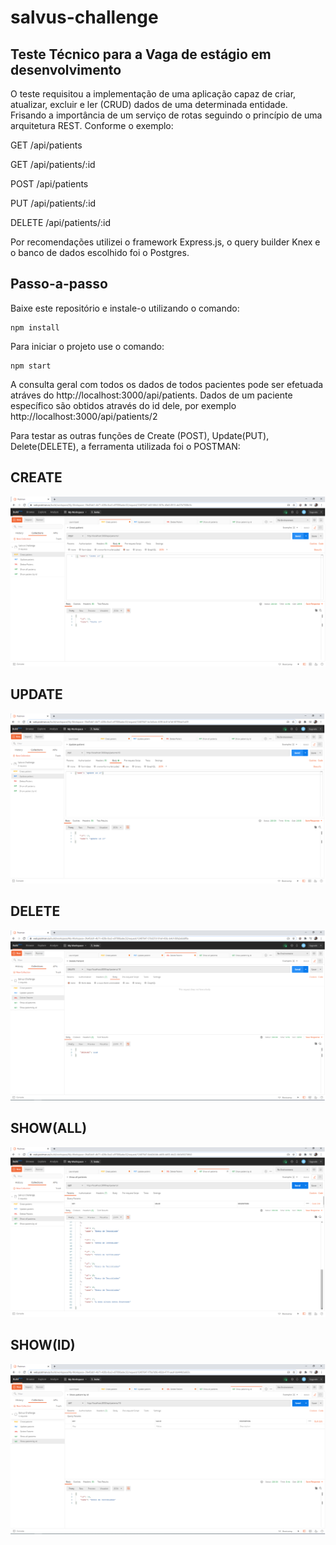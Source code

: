 # salvus-challenge

## Teste Técnico para a Vaga de estágio em desenvolvimento
O teste requisitou a implementação de uma aplicação capaz de criar, atualizar, excluir e ler (CRUD) dados de uma determinada entidade.
Frisando a importância de um serviço de rotas seguindo o princípio de uma arquitetura REST. Conforme o exemplo:

GET /api/patients

GET /api/patients/:id

POST /api/patients

PUT /api/patients/:id

DELETE /api/patients/:id

Por recomendações utilizei o framework Express.js, o query builder Knex  e o banco de dados escolhido foi o Postgres.

Passo-a-passo 
--------------------------------------------------------------------------------------------------------------------------------------------
Baixe este repositório e instale-o utilizando  o comando:
```
npm install
```

Para iniciar o projeto use o comando:

```
npm start
```




A consulta geral com todos os dados de todos pacientes pode ser efetuada atráves do http://localhost:3000/api/patients.
Dados de um paciente específico são obtidos através do id dele, por exemplo http://localhost:3000/api/patients/2


Para testar as outras funções de Create (POST), Update(PUT), Delete(DELETE), a ferramenta utilizada foi o POSTMAN:

## CREATE

<img src="./prints/create-patient.png">

## UPDATE

<img src="./prints/update-patient.png">

## DELETE

<img src="./prints/delete-patient.png">

## SHOW(ALL)

<img src="./prints/show-all-patient.png">

## SHOW(ID)

<img src="./prints/show-patient.png">

